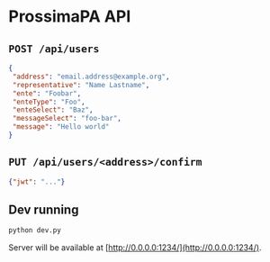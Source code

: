 # ProssimaPA API

## `POST /api/users` 
```json
{
 "address": "email.address@example.org",
 "representative": "Name Lastname",
 "ente": "Foobar",
 "enteType": "Foo",
 "enteSelect": "Baz",
 "messageSelect": "foo-bar",
 "message": "Hello world"
}
```

## `PUT /api/users/<address>/confirm`
```json
{"jwt": "..."}
```

## Dev running

```sh
python dev.py
```

Server will be available at [http://0.0.0.0:1234/](http://0.0.0.0:1234/).
